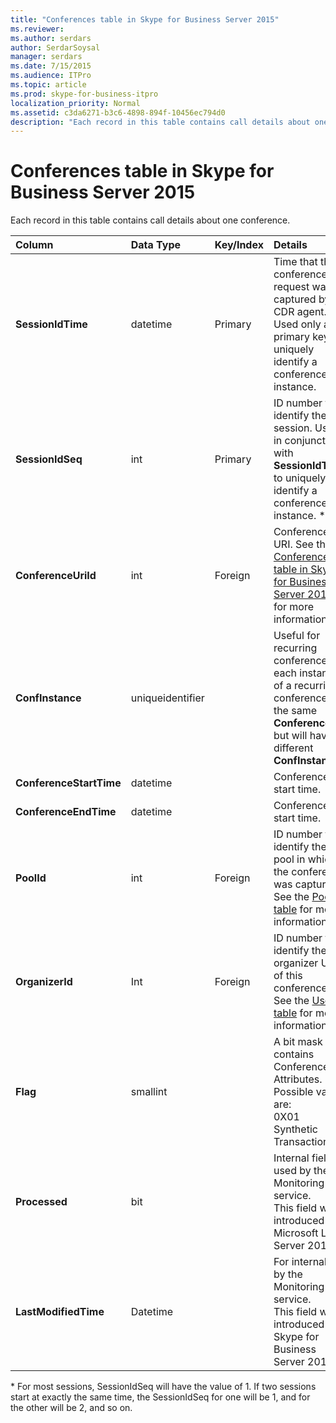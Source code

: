 ```yaml
---
title: "Conferences table in Skype for Business Server 2015"
ms.reviewer: 
ms.author: serdars
author: SerdarSoysal
manager: serdars
ms.date: 7/15/2015
ms.audience: ITPro
ms.topic: article
ms.prod: skype-for-business-itpro
localization_priority: Normal
ms.assetid: c3da6271-b3c6-4898-894f-10456ec794d0
description: "Each record in this table contains call details about one conference."
---
```


# Conferences table in Skype for Business Server 2015
 
Each record in this table contains call details about one conference.
  
|**Column**|**Data Type**|**Key/Index**|**Details**|
|:-----|:-----|:-----|:-----|
|**SessionIdTime** <br/> |datetime  <br/> |Primary  <br/> |Time that the conference request was captured by the CDR agent. Used only as a primary key to uniquely identify a conference instance.  <br/> |
|**SessionIdSeq** <br/> |int  <br/> |Primary  <br/> |ID number to identify the session. Used in conjunction with **SessionIdTime** to uniquely identify a conference instance. * <br/> |
|**ConferenceUriId** <br/> |int  <br/> |Foreign  <br/> |Conference URI. See the [ConferenceUris table in Skype for Business Server 2015](conferenceuris.md) for more information. <br/> |
|**ConfInstance** <br/> |uniqueidentifier  <br/> | <br/> |Useful for recurring conferences; each instance of a recurring conference has the same **ConferenceUri**, but will have a different **ConfInstance**. <br/> |
|**ConferenceStartTime** <br/> |datetime  <br/> | <br/> |Conference start time.  <br/> |
|**ConferenceEndTime** <br/> |datetime  <br/> | <br/> |Conference start time.  <br/> |
|**PoolId** <br/> |int  <br/> |Foreign  <br/> |ID number to identify the pool in which the conference was captured. See the [Pools table](pools.md) for more information. <br/> |
|**OrganizerId** <br/> |Int  <br/> |Foreign  <br/> |ID number to identify the organizer URI of this conference. See the [Users table](users.md) for more information. <br/> |
|**Flag** <br/> |smallint  <br/> || A bit mask that contains Conference Attributes. Possible values are: <br/>  0X01 <br/>  Synthetic <br/>  Transaction <br/> |
|**Processed** <br/> |bit  <br/> ||Internal field used by the Monitoring service.  <br/> This field was introduced in Microsoft Lync Server 2013.  <br/> |
|**LastModifiedTime** <br/> |Datetime  <br/> ||For internal use by the Monitoring service.  <br/> This field was introduced in Skype for Business Server 2015.  <br/> |
   
\* For most sessions, SessionIdSeq will have the value of 1. If two sessions start at exactly the same time, the SessionIdSeq for one will be 1, and for the other will be 2, and so on.
  

